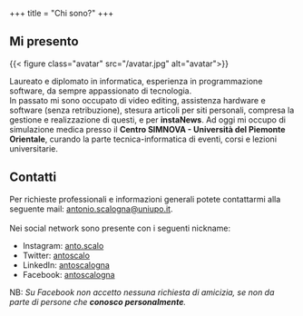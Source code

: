 +++
title = "Chi sono?"
+++

## Mi presento

{{< figure class="avatar" src="/avatar.jpg" alt="avatar">}}

Laureato e diplomato in informatica, esperienza in programmazione software, da sempre appassionato di tecnologia.\
In passato mi sono occupato di video editing, assistenza hardware e software (senza retribuzione), stesura articoli per siti personali, compresa la gestione e realizzazione di questi, e per **instaNews**. 
Ad oggi mi occupo di simulazione medica presso il **Centro SIMNOVA - Università del Piemonte Orientale**, curando la parte tecnica-informatica di eventi, corsi e lezioni universitarie.

## Contatti

Per richieste professionali e informazioni generali potete contattarmi alla seguente mail: [antonio.scalogna@uniupo.it](mailto:antonio.scalogna@uniupo.it).\
\
Nei social network sono presente con i seguenti nickname:
- Instagram: [anto.scalo](https://instagram.com/anto.scalo)
- Twitter: [antoscalo](https://twitter.com/antoscalo)
- LinkedIn: [antoscalogna](https://www.linkedin.com/in/antoscalogna/)
- Facebook: [antoscalogna](https://www.facebook.com/antoscalogna)

NB: *Su Facebook non accetto nessuna richiesta di amicizia, se non da parte di persone che **conosco personalmente**.*
